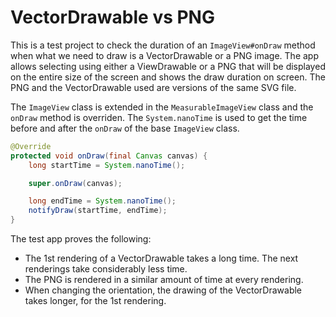 # VectorDrawable vs PNG

This is a test project to check the duration of an `ImageView#onDraw` method when what we need to draw is a VectorDrawable or a PNG image. The app allows selecting using either a ViewDrawable or a PNG that will be displayed on the entire size of the screen and shows the draw duration on screen. The PNG and the VectorDrawable used are versions of the same SVG file.

The `ImageView` class is extended in the `MeasurableImageView` class and the `onDraw` method is overriden. The `System.nanoTime` is used to get the time before and after the `onDraw` of the base `ImageView` class.


```java
@Override
protected void onDraw(final Canvas canvas) {
    long startTime = System.nanoTime();

    super.onDraw(canvas);

    long endTime = System.nanoTime();
    notifyDraw(startTime, endTime);
}
```

The test app proves the following:
* The 1st rendering of a VectorDrawable takes a long time. The next renderings take considerably less time.
* The PNG is rendered in a similar amount of time at every rendering.
* When changing the orientation, the drawing of the VectorDrawable takes longer, for the 1st rendering.
